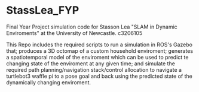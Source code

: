 # StassLea_FYP
Final Year Project simulation code for Stasson Lea "SLAM in Dynamic Enviroments" at the University of Newcastle. c3206105 

This Repo includes the required scripts to run a simulation in ROS's Gazebo that; produces a 3D octomap of a custom household enviroment; generates a spatiotemporal model of the enviroment which can be used to predict te changing state of the enviroment at any given time; and simulate the required path planning/navigation stack/control allocation to navigate a turtlebot3 waffle pi to a pose goal and back using the predicted state of the dynamically changing enviroment.
